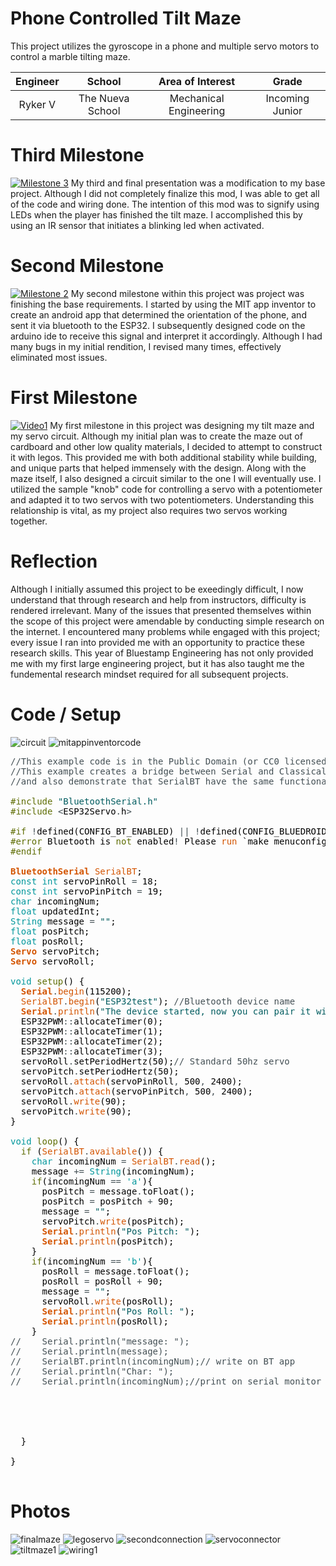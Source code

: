 # Phone Controlled Tilt Maze
This project utilizes the gyroscope in a phone and multiple servo motors to control a marble tilting maze.

| **Engineer** | **School** | **Area of Interest** | **Grade** |
|:--:|:--:|:--:|:--:|
| Ryker V | The Nueva School | Mechanical Engineering | Incoming Junior

  
# Third Milestone
[![Milestone 3](https://res.cloudinary.com/marcomontalbano/image/upload/v1625244838/video_to_markdown/images/youtube--zWgE_grZCYQ-c05b58ac6eb4c4700831b2b3070cd403.jpg)](https://www.youtube.com/watch?v=zWgE_grZCYQ&ab_channel=BlueStampEng "Milestone 3")
My third and final presentation was a modification to my base project. Although I did not completely finalize this mod, I was able to get all of the code and wiring done. The intention of this mod was to signify using LEDs when the player has finished the tilt maze. I accomplished this by using an IR sensor that initiates a blinking led when activated.
# Second Milestone
[![Milestone 2](https://res.cloudinary.com/marcomontalbano/image/upload/v1625244781/video_to_markdown/images/youtube--x2H_INznBB0-c05b58ac6eb4c4700831b2b3070cd403.jpg)](https://www.youtube.com/watch?v=x2H_INznBB0&ab_channel=BlueStampEng "Milestone 2")
My second milestone within this project was project was finishing the base requirements. I started by using the MIT app inventor to create an android app that determined the orientation of the phone, and sent it via bluetooth to the ESP32. I subsequently designed code on the arduino ide to receive this signal and interpret it accordingly. Although I had many bugs in my initial rendition, I revised many times, effectively eliminated most issues.
# First Milestone
[![Video1](https://res.cloudinary.com/marcomontalbano/image/upload/v1624641303/video_to_markdown/images/youtube--xaeBMSuE92U-c05b58ac6eb4c4700831b2b3070cd403.jpg)](https://www.youtube.com/watch?v=xaeBMSuE92U&feature=youtu.be&scrlybrkr=7484f1f7&ab_channel=BlueStampEng "Video1")
My first milestone in this project was designing my tilt maze and my servo circuit. Although my initial plan was to create the maze out of cardboard and other low quality materials, I decided to attempt to construct it with legos. This provided me with both additional stability while building, and unique parts that helped immensely with the design. Along with the maze itself, I also designed a circuit similar to the one I will eventually use. I utilized the sample "knob" code for controlling a servo with a potentiometer and adapted it to two servos with two potentiometers. Understanding this relationship is vital, as my project also requires two servos working together.
# Reflection
Although I initially assumed this project to be exeedingly difficult, I now understand that through research and help from instructors, difficulty is rendered irrelevant. Many of the issues that presented themselves within the scope of this project were amendable by conducting simple research on the internet. I encountered many problems while engaged with this project; every issue I ran into provided me with an opportunity to practice these research skills. This year of Bluestamp Engineering has not only provided me with my first large engineering project, but it has also taught me the fundemental research mindset required for all subsequent projects.

# Code / Setup
![circuit](https://user-images.githubusercontent.com/86121632/123455891-14c27b80-d597-11eb-95dd-bb2e9d7f4ce4.png)
![mitappinventorcode](https://user-images.githubusercontent.com/86121632/124000897-ed015800-d988-11eb-87ae-306df5e04b42.png)

<pre>
<font color="#434f54">&#47;&#47;This example code is in the Public Domain (or CC0 licensed, at your option.)</font>
<font color="#434f54">&#47;&#47;This example creates a bridge between Serial and Classical Bluetooth (SPP)</font>
<font color="#434f54">&#47;&#47;and also demonstrate that SerialBT have the same functionalities of a normal Serial</font>

<font color="#5e6d03">#include</font> <font color="#005c5f">&#34;BluetoothSerial.h&#34;</font>
<font color="#5e6d03">#include</font> <font color="#434f54">&lt;</font><font color="#000000">ESP32Servo</font><font color="#434f54">.</font><font color="#000000">h</font><font color="#434f54">&gt;</font> 

<font color="#5e6d03">#if</font> <font color="#434f54">!</font><font color="#000000">defined</font><font color="#000000">(</font><font color="#000000">CONFIG_BT_ENABLED</font><font color="#000000">)</font> <font color="#434f54">||</font> <font color="#434f54">!</font><font color="#000000">defined</font><font color="#000000">(</font><font color="#000000">CONFIG_BLUEDROID_ENABLED</font><font color="#000000">)</font>
<font color="#5e6d03">#error</font> <font color="#000000">Bluetooth</font> <font color="#000000">is</font> <font color="#5e6d03">not</font> <font color="#000000">enabled</font><font color="#434f54">!</font> <font color="#000000">Please</font> <font color="#d35400">run</font> <font color="#000000">`make</font> <font color="#000000">menuconfig`</font> <font color="#000000">to</font> <font color="#5e6d03">and</font> <font color="#000000">enable</font> <font color="#000000">it</font>
<font color="#5e6d03">#endif</font>

<b><font color="#d35400">BluetoothSerial</font></b> <font color="#d35400">SerialBT</font><font color="#000000">;</font>
<font color="#00979c">const</font> <font color="#00979c">int</font> <font color="#000000">servoPinRoll</font> <font color="#434f54">=</font> <font color="#000000">18</font><font color="#000000">;</font>
<font color="#00979c">const</font> <font color="#00979c">int</font> <font color="#000000">servoPinPitch</font> <font color="#434f54">=</font> <font color="#000000">19</font><font color="#000000">;</font>
<font color="#00979c">char</font> <font color="#000000">incomingNum</font><font color="#000000">;</font>
<font color="#00979c">float</font> <font color="#000000">updatedInt</font><font color="#000000">;</font>
<font color="#00979c">String</font> <font color="#000000">message</font> <font color="#434f54">=</font> <font color="#005c5f">&#34;&#34;</font><font color="#000000">;</font>
<font color="#00979c">float</font> <font color="#000000">posPitch</font><font color="#000000">;</font>
<font color="#00979c">float</font> <font color="#000000">posRoll</font><font color="#000000">;</font>
<b><font color="#d35400">Servo</font></b> <font color="#000000">servoPitch</font><font color="#000000">;</font>
<b><font color="#d35400">Servo</font></b> <font color="#000000">servoRoll</font><font color="#000000">;</font>

<font color="#00979c">void</font> <font color="#5e6d03">setup</font><font color="#000000">(</font><font color="#000000">)</font> <font color="#000000">{</font>
 &nbsp;<b><font color="#d35400">Serial</font></b><font color="#434f54">.</font><font color="#d35400">begin</font><font color="#000000">(</font><font color="#000000">115200</font><font color="#000000">)</font><font color="#000000">;</font>
 &nbsp;<font color="#d35400">SerialBT</font><font color="#434f54">.</font><font color="#d35400">begin</font><font color="#000000">(</font><font color="#005c5f">&#34;ESP32test&#34;</font><font color="#000000">)</font><font color="#000000">;</font> <font color="#434f54">&#47;&#47;Bluetooth device name</font>
 &nbsp;<b><font color="#d35400">Serial</font></b><font color="#434f54">.</font><font color="#d35400">println</font><font color="#000000">(</font><font color="#005c5f">&#34;The device started, now you can pair it with bluetooth!&#34;</font><font color="#000000">)</font><font color="#000000">;</font>
 &nbsp;<font color="#000000">ESP32PWM</font><font color="#434f54">:</font><font color="#434f54">:</font><font color="#000000">allocateTimer</font><font color="#000000">(</font><font color="#000000">0</font><font color="#000000">)</font><font color="#000000">;</font>
 &nbsp;<font color="#000000">ESP32PWM</font><font color="#434f54">:</font><font color="#434f54">:</font><font color="#000000">allocateTimer</font><font color="#000000">(</font><font color="#000000">1</font><font color="#000000">)</font><font color="#000000">;</font>
 &nbsp;<font color="#000000">ESP32PWM</font><font color="#434f54">:</font><font color="#434f54">:</font><font color="#000000">allocateTimer</font><font color="#000000">(</font><font color="#000000">2</font><font color="#000000">)</font><font color="#000000">;</font>
 &nbsp;<font color="#000000">ESP32PWM</font><font color="#434f54">:</font><font color="#434f54">:</font><font color="#000000">allocateTimer</font><font color="#000000">(</font><font color="#000000">3</font><font color="#000000">)</font><font color="#000000">;</font>
 &nbsp;<font color="#000000">servoRoll</font><font color="#434f54">.</font><font color="#000000">setPeriodHertz</font><font color="#000000">(</font><font color="#000000">50</font><font color="#000000">)</font><font color="#000000">;</font><font color="#434f54">&#47;&#47; Standard 50hz servo</font>
 &nbsp;<font color="#000000">servoPitch</font><font color="#434f54">.</font><font color="#000000">setPeriodHertz</font><font color="#000000">(</font><font color="#000000">50</font><font color="#000000">)</font><font color="#000000">;</font>
 &nbsp;<font color="#000000">servoRoll</font><font color="#434f54">.</font><font color="#d35400">attach</font><font color="#000000">(</font><font color="#000000">servoPinRoll</font><font color="#434f54">,</font> <font color="#000000">500</font><font color="#434f54">,</font> <font color="#000000">2400</font><font color="#000000">)</font><font color="#000000">;</font> 
 &nbsp;<font color="#000000">servoPitch</font><font color="#434f54">.</font><font color="#d35400">attach</font><font color="#000000">(</font><font color="#000000">servoPinPitch</font><font color="#434f54">,</font> <font color="#000000">500</font><font color="#434f54">,</font> <font color="#000000">2400</font><font color="#000000">)</font><font color="#000000">;</font> 
 &nbsp;<font color="#000000">servoRoll</font><font color="#434f54">.</font><font color="#d35400">write</font><font color="#000000">(</font><font color="#000000">90</font><font color="#000000">)</font><font color="#000000">;</font>
 &nbsp;<font color="#000000">servoPitch</font><font color="#434f54">.</font><font color="#d35400">write</font><font color="#000000">(</font><font color="#000000">90</font><font color="#000000">)</font><font color="#000000">;</font>
<font color="#000000">}</font>

<font color="#00979c">void</font> <font color="#5e6d03">loop</font><font color="#000000">(</font><font color="#000000">)</font> <font color="#000000">{</font>
 &nbsp;<font color="#5e6d03">if</font> <font color="#000000">(</font><font color="#d35400">SerialBT</font><font color="#434f54">.</font><font color="#d35400">available</font><font color="#000000">(</font><font color="#000000">)</font><font color="#000000">)</font> <font color="#000000">{</font>
 &nbsp;&nbsp;&nbsp;<font color="#00979c">char</font> <font color="#000000">incomingNum</font> <font color="#434f54">=</font> <font color="#d35400">SerialBT</font><font color="#434f54">.</font><font color="#d35400">read</font><font color="#000000">(</font><font color="#000000">)</font><font color="#000000">;</font>
 &nbsp;&nbsp;&nbsp;<font color="#000000">message</font> <font color="#434f54">+=</font> <font color="#00979c">String</font><font color="#000000">(</font><font color="#000000">incomingNum</font><font color="#000000">)</font><font color="#000000">;</font>
 &nbsp;&nbsp;&nbsp;<font color="#5e6d03">if</font><font color="#000000">(</font><font color="#000000">incomingNum</font> <font color="#434f54">==</font> <font color="#00979c">&#39;a&#39;</font><font color="#000000">)</font><font color="#000000">{</font>
 &nbsp;&nbsp;&nbsp;&nbsp;&nbsp;<font color="#000000">posPitch</font> <font color="#434f54">=</font> <font color="#000000">message</font><font color="#434f54">.</font><font color="#000000">toFloat</font><font color="#000000">(</font><font color="#000000">)</font><font color="#000000">;</font>
 &nbsp;&nbsp;&nbsp;&nbsp;&nbsp;<font color="#000000">posPitch</font> <font color="#434f54">=</font> <font color="#000000">posPitch</font> <font color="#434f54">+</font> <font color="#000000">90</font><font color="#000000">;</font>
 &nbsp;&nbsp;&nbsp;&nbsp;&nbsp;<font color="#000000">message</font> <font color="#434f54">=</font> <font color="#005c5f">&#34;&#34;</font><font color="#000000">;</font>
 &nbsp;&nbsp;&nbsp;&nbsp;&nbsp;<font color="#000000">servoPitch</font><font color="#434f54">.</font><font color="#d35400">write</font><font color="#000000">(</font><font color="#000000">posPitch</font><font color="#000000">)</font><font color="#000000">;</font>
 &nbsp;&nbsp;&nbsp;&nbsp;&nbsp;<b><font color="#d35400">Serial</font></b><font color="#434f54">.</font><font color="#d35400">println</font><font color="#000000">(</font><font color="#005c5f">&#34;Pos Pitch: &#34;</font><font color="#000000">)</font><font color="#000000">;</font>
 &nbsp;&nbsp;&nbsp;&nbsp;&nbsp;<b><font color="#d35400">Serial</font></b><font color="#434f54">.</font><font color="#d35400">println</font><font color="#000000">(</font><font color="#000000">posPitch</font><font color="#000000">)</font><font color="#000000">;</font> &nbsp;&nbsp;
 &nbsp;&nbsp;&nbsp;<font color="#000000">}</font>
 &nbsp;&nbsp;&nbsp;<font color="#5e6d03">if</font><font color="#000000">(</font><font color="#000000">incomingNum</font> <font color="#434f54">==</font> <font color="#00979c">&#39;b&#39;</font><font color="#000000">)</font><font color="#000000">{</font>
 &nbsp;&nbsp;&nbsp;&nbsp;&nbsp;<font color="#000000">posRoll</font> <font color="#434f54">=</font> <font color="#000000">message</font><font color="#434f54">.</font><font color="#000000">toFloat</font><font color="#000000">(</font><font color="#000000">)</font><font color="#000000">;</font>
 &nbsp;&nbsp;&nbsp;&nbsp;&nbsp;<font color="#000000">posRoll</font> <font color="#434f54">=</font> <font color="#000000">posRoll</font> <font color="#434f54">+</font> <font color="#000000">90</font><font color="#000000">;</font>
 &nbsp;&nbsp;&nbsp;&nbsp;&nbsp;<font color="#000000">message</font> <font color="#434f54">=</font> <font color="#005c5f">&#34;&#34;</font><font color="#000000">;</font>
 &nbsp;&nbsp;&nbsp;&nbsp;&nbsp;<font color="#000000">servoRoll</font><font color="#434f54">.</font><font color="#d35400">write</font><font color="#000000">(</font><font color="#000000">posRoll</font><font color="#000000">)</font><font color="#000000">;</font>
 &nbsp;&nbsp;&nbsp;&nbsp;&nbsp;<b><font color="#d35400">Serial</font></b><font color="#434f54">.</font><font color="#d35400">println</font><font color="#000000">(</font><font color="#005c5f">&#34;Pos Roll: &#34;</font><font color="#000000">)</font><font color="#000000">;</font>
 &nbsp;&nbsp;&nbsp;&nbsp;&nbsp;<b><font color="#d35400">Serial</font></b><font color="#434f54">.</font><font color="#d35400">println</font><font color="#000000">(</font><font color="#000000">posRoll</font><font color="#000000">)</font><font color="#000000">;</font> &nbsp;&nbsp;
 &nbsp;&nbsp;&nbsp;<font color="#000000">}</font>
<font color="#434f54">&#47;&#47; &nbsp;&nbsp;&nbsp;Serial.println(&#34;message: &#34;);</font>
<font color="#434f54">&#47;&#47; &nbsp;&nbsp;&nbsp;Serial.println(message);</font>
<font color="#434f54">&#47;&#47; &nbsp;&nbsp;&nbsp;SerialBT.println(incomingNum);&#47;&#47; write on BT app &nbsp;&nbsp;&nbsp;&nbsp;</font>
<font color="#434f54">&#47;&#47; &nbsp;&nbsp;&nbsp;Serial.println(&#34;Char: &#34;);</font>
<font color="#434f54">&#47;&#47; &nbsp;&nbsp;&nbsp;Serial.println(incomingNum);&#47;&#47;print on serial monitor </font>
 &nbsp;&nbsp;
 &nbsp;&nbsp;&nbsp;
 &nbsp;&nbsp;&nbsp;
 &nbsp;&nbsp;&nbsp;
 &nbsp;&nbsp;&nbsp;
 &nbsp;<font color="#000000">}</font>
 &nbsp;
<font color="#000000">}</font>

</pre>
# Photos
![finalmaze](https://user-images.githubusercontent.com/86121632/124307377-9af13b80-db1c-11eb-921f-ca20a0be4809.jpg)
![legoservo](https://user-images.githubusercontent.com/86121632/124307424-ac3a4800-db1c-11eb-99c4-d0f8ba421409.jpg)
![secondconnection](https://user-images.githubusercontent.com/86121632/124307440-b2c8bf80-db1c-11eb-876e-e9bca981a6b8.jpg)
![servoconnector](https://user-images.githubusercontent.com/86121632/124307463-b6f4dd00-db1c-11eb-815d-c1a894745d34.jpg)
![tiltmaze1](https://user-images.githubusercontent.com/86121632/124307478-bbb99100-db1c-11eb-836c-1c69a0aa7625.jpg)
![wiring1](https://user-images.githubusercontent.com/86121632/124307546-d2f87e80-db1c-11eb-9002-9e6c62ccf7ec.jpg)
